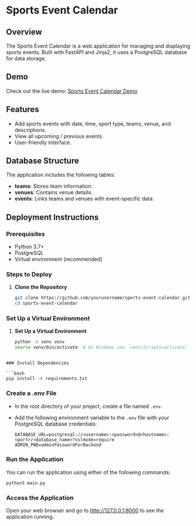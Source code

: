 # Sports Event Calendar

## Overview
The Sports Event Calendar is a web application for managing and displaying sports events. Built with FastAPI and Jinja2, it uses a PostgreSQL database for data storage.

## Demo
Check out the live demo: [Sports Event Calendar Demo](https://coding-exercise-be.vercel.app/)

## Features
- Add sports events with date, time, sport type, teams, venue, and descriptions.
- View all upcoming / previous events.
- User-friendly interface.

## Database Structure
The application includes the following tables:
- **teams**: Stores team information.
- **venues**: Contains venue details.
- **events**: Links teams and venues with event-specific data.

## Deployment Instructions

### Prerequisites
- Python 3.7+
- PostgreSQL
- Virtual environment (recommended)

### Steps to Deploy
1. **Clone the Repository**
   ```bash
   git clone https://github.com/yourusername/sports-event-calendar.git
   cd sports-event-calendar


### Set Up a Virtual Environment

1. **Set Up a Virtual Environment**
   ```bash
   python -m venv venv
   source venv/bin/activate  # On Windows use `venv\Scripts\activate`
```

### Install Dependencies

```bash
pip install -r requirements.txt
```

### Create a .env File
- In the root directory of your project, create a file named `.env`.
- Add the following environment variable to the `.env` file with your PostgreSQL database credentials:

  ```
  DATABASE_URL=postgresql://<username>:<password>@<hostname>:<port>/<database_name>?sslmode=require
  ADMIN_PWD=adminPasswordForBackend
  ```
### Run the Application
You can run the application using either of the following commands:

```
python3 main.py
```

### Access the Application
Open your web browser and go to http://127.0.0.1:8000 to see the application running.


